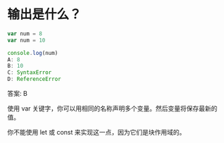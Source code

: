 #  输出是什么？

```javascript
var num = 8
var num = 10

console.log(num)
A: 8
B: 10
C: SyntaxError
D: ReferenceError

```
答案: B

使用 var 关键字，你可以用相同的名称声明多个变量。然后变量将保存最新的值。

你不能使用 let 或 const 来实现这一点，因为它们是块作用域的。